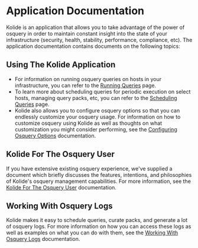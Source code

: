 Application Documentation
=========================

Kolide is an application that allows you to take advantage of the power of osquery in order to maintain constant insight into the state of your infrastructure (security, health, stability, performance, compliance, etc). The application documentation contains documents on the following topics:

## Using The Kolide Application

- For information on running osquery queries on hosts in your infrastructure, you can refer to the [Running Queries](.running-queries.md) page.
- To learn more about scheduling queries for periodic execution on select hosts, managing query packs, etc, you can refer to the [Scheduling Queries](./scheduling-queries.md) page.
- Kolide also allows you to configure osquery options so that you can endlessly customize your osquery usage. For information on how to customize osquery using Kolide as well as thoughts on what customization you might consider performing, see the [Configuring Osquery Options](./configuring-osquery-options.md) documentation.

## Kolide For The Osquery User

If you have extensive existing osquery experience, we've supplied a document which briefly discusses the features, intentions, and philosophies of Kolide's osquery management capabilities. For more information, see the [Kolide For The Osquery User](./kolide-for-the-osquery-user.md) documentation.

## Working With Osquery Logs

Kolide makes it easy to schedule queries, curate packs, and generate a lot of osquery logs. For more information on how you can access these logs as well as examples on what you can do with them, see the [Working With Osquery Logs](./working-with-osquery-logs.md) documentation.